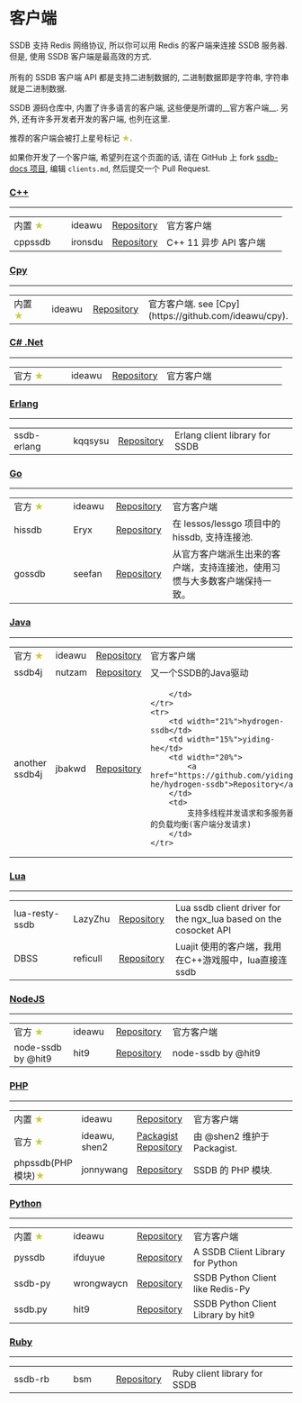 # 客户端

<div class="alert alert-info">
	SSDB 支持 Redis 网络协议, 所以你可以用 Redis 的客户端来连接 SSDB 服务器. 但是, 使用 SSDB 客户端是最高效的方式.
	<br/><br/>
	所有的 SSDB 客户端 API 都是支持二进制数据的, 二进制数据即是字符串, 字符串就是二进制数据.
</div>

SSDB 源码仓库中, 内置了许多语言的客户端, 这些便是所谓的__官方客户端__. 另外, 还有许多开发者开发的客户端, 也列在这里.

推荐的客户端会被打上星号标记 <span style="color: #cc3;">★</span>.

如果你开发了一个客户端, 希望列在这个页面的话, 请在 GitHub 上 fork [ssdb-docs 项目](https://github.com/ideawu/ssdb-docs), 编辑 ```clients.md```, 然后提交一个 Pull Request.

### <a href="#cpp" name="cpp">C++</a>

---

<table width="100%">
	<tr>
		<td width="21%">内置 <span style="color: #cc3;">★</span></td>
		<td width="15%">ideawu</td>
		<td width="20%">
			<a href="https://github.com/ideawu/ssdb">Repository</a>
		</td>
		<td>
			官方客户端
		</td>
	</tr>
	<tr>
		<td width="21%">cppssdb</span></td>
		<td width="15%">ironsdu</td>
		<td width="20%">
			<a href="https://github.com/IronsDu/ssdb-cpp-api">Repository</a>
		</td>
		<td>
			C++ 11 异步 API 客户端
		</td>
	</tr>
</table>

### <a href="#cpy" name="cpy">Cpy</a>

---

<table width="100%">
	<tr>
		<td width="21%">内置 <span style="color: #cc3;">★</span></td>
		<td width="15%">ideawu</td>
		<td width="20%">
			<a href="https://github.com/ideawu/ssdb">Repository</a>
		</td>
		<td>
			官方客户端. see [Cpy](https://github.com/ideawu/cpy).
		</td>
	</tr>
</table>

<h3><a href="#cs" name="cs">C# .Net</a></h3>

---

<table width="100%">
	<tr>
		<td width="21%">官方 <span style="color: #cc3;">★</span></td>
		<td width="15%">ideawu</td>
		<td width="20%">
			<a href="https://github.com/ssdb/dotnetssdb">Repository</a>
		</td>
		<td>
			官方客户端
		</td>
	</tr>
</table>



### <a href="#erlang" name="erlang">Erlang</a>

---

<table width="100%">
	<tr>
		<td width="21%">ssdb-erlang</td>
		<td width="15%">kqqsysu</td>
		<td width="20%">
			<a href="https://github.com/kqqsysu/ssdb-erlang">Repository</a>
		</td>
		<td>
			Erlang client library for SSDB
		</td>
	</tr>
</table>



### <a href="#go" name="go">Go</a>

---

<table width="100%">
	<tr>
		<td width="21%">官方 <span style="color: #cc3;">★</span></td>
		<td width="15%">ideawu</td>
		<td width="20%">
			<a href="https://github.com/ssdb/gossdb">Repository</a>
		</td>
		<td>
			官方客户端
		</td>
	</tr>
	<tr>
		<td width="21%">hissdb</td>
		<td width="15%">Eryx</td>
		<td width="20%">
			<a href="https://github.com/lessos/lessgo/tree/master/data/hissdb">Repository</a>
		</td>
		<td>
			在 lessos/lessgo 项目中的 hissdb, 支持连接池.
		</td>
	</tr>
	<tr>
		<td width="21%">gossdb</td>
		<td width="15%">seefan</td>
		<td width="20%">
			<a href="https://github.com/seefan/gossdb">Repository</a>
		</td>
		<td>
			从官方客户端派生出来的客户端，支持连接池，使用习惯与大多数客户端保持一致。
		</td>
	</tr>
</table>

### <a href="#java" name="java">Java</a>

---

<table width="100%">
	<tr>
		<td width="21%">官方 <span style="color: #cc3;">★</span></td>
		<td width="15%">ideawu</td>
		<td width="20%">
			<a href="https://github.com/ssdb/javassdb">Repository</a>
		</td>
		<td>
			官方客户端
		</td>
	</tr>
	<tr>
		<td width="21%">ssdb4j</td>
		<td width="15%">nutzam</td>
		<td width="20%">
			<a href="https://github.com/nutzam/ssdb4j">Repository</a>
		</td>
		<td>
			又一个SSDB的Java驱动
		</td>
	</tr>
	<tr>
		<td width="21%">another ssdb4j</td>
		<td width="15%">jbakwd</td>
		<td width="20%">
			<a href="http://git.oschina.net/jbakwd/ssdbj">Repository</a>
		</td>
		<td>
			
		</td>
	</tr>
	<tr>
		<td width="21%">hydrogen-ssdb</td>
		<td width="15%">yiding-he</td>
		<td width="20%">
			<a href="https://github.com/yiding-he/hydrogen-ssdb">Repository</a>
		</td>
		<td>
			支持多线程并发请求和多服务器的负载均衡(客户端分发请求)
		</td>
	</tr>
</table>

### <a href="#lua" name="lua">Lua</a>

---

<table width="100%">
	<tr>
		<td width="21%">lua-resty-ssdb</td>
		<td width="15%">LazyZhu</td>
		<td width="20%">
			<a href="https://github.com/LazyZhu/lua-resty-ssdb">Repository</a>
		</td>
		<td>
			Lua ssdb client driver for the ngx_lua based on the cosocket API
		</td>
	</tr>
	<tr>
		<td width="21%">DBSS</td>
		<td width="15%">reficull</td>
		<td width="20%">
			<a href="https://github.com/reficull/dbss">Repository</a>
		</td>
		<td>
			Luajit 使用的客户端，我用在C++游戏服中，lua直接连ssdb 
		</td>
	</tr>
</table>

### <a href="#nodejs" name="nodejs">NodeJS</a>

---

<table width="100%">
	<tr>
		<td width="21%">官方 <span style="color: #cc3;">★</span></td>
		<td width="15%">ideawu</td>
		<td width="20%">
			<a href="https://github.com/ssdb/nodessdb">Repository</a>
		</td>
		<td>
			官方客户端
		</td>
	</tr>
	<tr>
		<td width="21%">node-ssdb by @hit9</td>
		<td width="15%">hit9</td>
		<td width="20%">
			<a href="https://github.com/eleme/node-ssdb">Repository</a>
		</td>
		<td>
			node-ssdb by @hit9
		</td>
	</tr>
</table>

### <a href="#php" name="php">PHP</a>

---

<table width="100%">
	<tr>
		<td width="21%">内置 <span style="color: #cc3;">★</span></td>
		<td width="15%">ideawu</td>
		<td width="20%">
			<a href="https://github.com/ideawu/ssdb">Repository</a>
		</td>
		<td>
			官方客户端
		</td>
	</tr>
	<tr>
		<td width="21%">官方 <span style="color: #cc3;">★</span></td>
		<td width="15%">ideawu, shen2</td>
		<td width="20%">
			<a href="https://packagist.org/packages/ssdb/phpssdb">Packagist</a>
			<a href="https://github.com/ssdb/phpssdb">Repository</a>
		</td>
		<td>
			由 @shen2 维护于 Packagist.
		</td>
	</tr>
	<tr>
		<td width="21%">phpssdb(PHP 模块)<span style="color: #cc3;">★</span></td>
		<td width="15%">jonnywang</td>
		<td width="20%">
			<a href="https://github.com/jonnywang/phpssdb">Repository</a>
		</td>
		<td>
			SSDB 的 PHP 模块.
		</td>
	</tr>
</table>

### <a href="#python" name="python">Python</a>

---

<table width="100%">
	<tr>
		<td width="21%">内置 <span style="color: #cc3;">★</span></td>
		<td width="15%">ideawu</td>
		<td width="20%">
			<a href="https://github.com/ideawu/ssdb">Repository</a>
		</td>
		<td>
			官方客户端
		</td>
	</tr>
	<tr>
		<td width="21%">pyssdb</td>
		<td width="15%">ifduyue</td>
		<td width="20%">
			<a href="https://github.com/ifduyue/pyssdb">Repository</a>
		</td>
		<td>
			A SSDB Client Library for Python
		</td>
	</tr>
	<tr>
		<td width="21%">ssdb-py</td>
		<td width="15%">wrongwaycn</td>
		<td width="20%">
			<a href="https://github.com/wrongwaycn/ssdb-py">Repository</a>
		</td>
		<td>
			SSDB Python Client like Redis-Py
		</td>
	</tr>
	<tr>
		<td width="21%">ssdb.py</td>
		<td width="15%">hit9</td>
		<td width="20%">
			<a href="https://github.com/hit9/ssdb.py">Repository</a>
		</td>
		<td>
			SSDB Python Client Library by hit9
		</td>
	</tr>
</table>

### <a href="#ruby" name="ruby">Ruby</a>

---

<table width="100%">
	<tr>
		<td width="21%">ssdb-rb</td>
		<td width="15%">bsm</td>
		<td width="20%">
			<a href="https://github.com/bsm/ssdb-rb">Repository</a>
		</td>
		<td>
			Ruby client library for SSDB
		</td>
	</tr>
</table>


